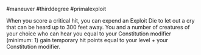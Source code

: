 #maneuver #thirddegree #primalexploit 

When you score a critical hit, you can expend an Exploit Die to let out a cry that can be heard up to 300 feet away. You and a number of creatures of your choice who can hear you equal to your Constitution modifier (minimum: 1) gain temporary hit points equal to your level + your Constitution modifier.